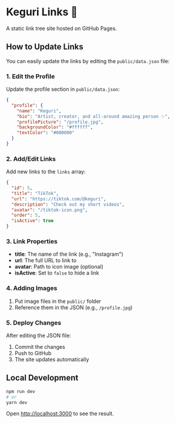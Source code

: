 # Keguri Links 🐸

A static link tree site hosted on GitHub Pages.

## How to Update Links

You can easily update the links by editing the `public/data.json` file:

### 1. Edit the Profile
Update the profile section in `public/data.json`:

```json
{
  "profile": {
    "name": "Keguri",
    "bio": "Artist, creator, and all-around amazing person ✨",
    "profilePicture": "/profile.jpg",
    "backgroundColor": "#ffffff",
    "textColor": "#000000"
  }
}
```

### 2. Add/Edit Links
Add new links to the `links` array:

```json
{
  "id": 5,
  "title": "TikTok",
  "url": "https://tiktok.com/@keguri",
  "description": "Check out my short videos",
  "avatar": "/tiktok-icon.png",
  "order": 5,
  "isActive": true
}
```

### 3. Link Properties
- **title**: The name of the link (e.g., "Instagram")
- **url**: The full URL to link to
- **avatar**: Path to icon image (optional)
- **isActive**: Set to `false` to hide a link

### 4. Adding Images
1. Put image files in the `public/` folder
2. Reference them in the JSON (e.g., `/profile.jpg`)

### 5. Deploy Changes
After editing the JSON file:
1. Commit the changes
2. Push to GitHub
3. The site updates automatically

## Local Development

```bash
npm run dev
# or
yarn dev
```

Open [http://localhost:3000](http://localhost:3000) to see the result.

